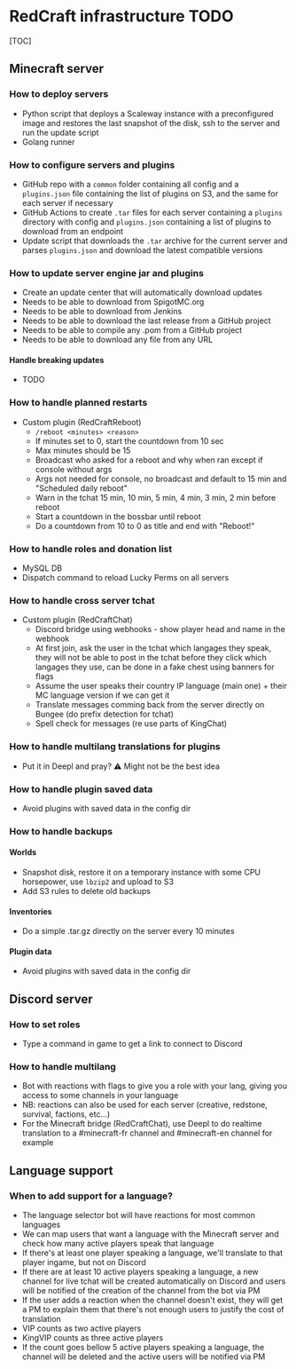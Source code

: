 # RedCraft infrastructure TODO

[TOC]

## Minecraft server

### How to deploy servers
- Python script that deploys a Scaleway instance with a preconfigured image and restores the last snapshot of the disk, ssh to the server and run the update script
- Golang runner 

### How to configure servers and plugins
- GitHub repo with a `common` folder containing all config and a `plugins.json` file containing the list of plugins on S3, and the same for each server if necessary
- GitHub Actions to create `.tar` files for each server containing a `plugins` directory with config and `plugins.json` containing a list of plugins to download from an endpoint
- Update script that downloads the `.tar` archive for the current server and parses `plugins.json` and download the latest compatible versions

### How to update server engine jar and plugins
- Create an update center that will automatically download updates
- Needs to be able to download from SpigotMC.org
- Needs to be able to download from Jenkins
- Needs to be able to download the last release from a GitHub project
- Needs to be able to compile any .pom from a GitHub project
- Needs to be able to download any file from any URL

#### Handle breaking updates
- TODO

### How to handle planned restarts
- Custom plugin (RedCraftReboot)
    - `/reboot <minutes> <reason>`
    - If minutes set to 0, start the countdown from 10 sec
    - Max minutes should be 15
    - Broadcast who asked for a reboot and why when ran except if console without args
    - Args not needed for console, no broadcast and default to 15 min and "Scheduled daily reboot"
    - Warn in the tchat 15 min, 10 min, 5 min, 4 min, 3 min, 2 min before reboot
    - Start a countdown in the bossbar until reboot
    - Do a countdown from 10 to 0 as title and end with "Reboot!"

### How to handle roles and donation list
- MySQL DB
- Dispatch command to reload Lucky Perms on all servers

### How to handle cross server tchat
- Custom plugin (RedCraftChat)
    - Discord bridge using webhooks - show player head and name in the webhook
    - At first join, ask the user in the tchat which langages they speak, they will not be able to post in the tchat before they click which langages they use, can be done in a fake chest using banners for flags
    - Assume the user speaks their country IP language (main one) + their MC language version if we can get it
    - Translate messages comming back from the server directly on Bungee (do prefix detection for tchat)
    - Spell check for messages (re use parts of KingChat)

### How to handle multilang translations for plugins
- Put it in Deepl and pray? :warning: Might not be the best idea

### How to handle plugin saved data
- Avoid plugins with saved data in the config dir

### How to handle backups

#### Worlds
- Snapshot disk, restore it on a temporary instance with some CPU horsepower, use `lbzip2` and upload to S3
- Add S3 rules to delete old backups

#### Inventories
- Do a simple .tar.gz directly on the server every 10 minutes

#### Plugin data
- Avoid plugins with saved data in the config dir


## Discord server

### How to set roles
- Type a command in game to get a link to connect to Discord

### How to handle multilang
- Bot with reactions with flags to give you a role with your lang, giving you access to some channels in your language
- NB: reactions can also be used for each server (creative, redstone, survival, factions, etc...)
- For the Minecraft bridge (RedCraftChat), use Deepl to do realtime translation to a #minecraft-fr channel and #minecraft-en channel for example

## Language support

### When to add support for a language?
- The language selector bot will have reactions for most common languages
- We can map users that want a language with the Minecraft server and check how many active players speak that language
- If there's at least one player speaking a language, we'll translate to that player ingame, but not on Discord
- If there are at least 10 active players speaking a language, a new channel for live tchat will be created automatically on Discord and users will be notified of the creation of the channel from the bot via PM
- If the user adds a reaction when the channel doesn't exist, they will get a PM to explain them that there's not enough users to justify the cost of translation
- VIP counts as two active players
- KingVIP counts as three active players
- If the count goes bellow 5 active players speaking a language, the channel will be deleted and the active users will be notified via PM